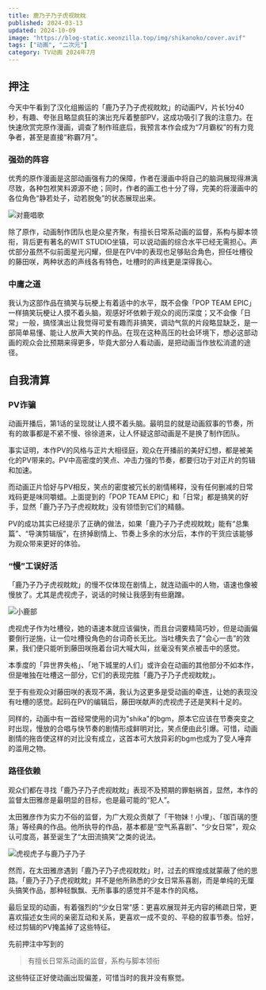 ```yaml
---
title: 鹿乃子乃子虎视眈眈
published: 2024-03-13
updated: 2024-10-09
image: "https://blog-static.xeonzilla.top/img/shikanoko/cover.avif"
tags: ["动画", "二次元"]
category: TV动画 2024年7月
---
```

## 押注
今天中午看到了汉化组搬运的「鹿乃子乃子虎视眈眈」的动画PV，片长1分40秒，有趣、夸张且略显疯狂的演出充斥着整部PV，这成功吸引了我的注意力。在快速欣赏完原作漫画，调查了制作班底后，我预言本作会成为“7月霸权”的有力竞争者，甚至是直接“称霸7月”。

### 强劲的阵容
优秀的原作漫画是这部动画强有力的保障，作者在漫画中将自己的脑洞展现得淋漓尽致，各种包袱笑料源源不绝；同时，作者的画工也十分了得，完美的将漫画中的各位角色“静若处子，动若脱兔”的状态展现出来。

![对鹿唱歌](https://blog-static.xeonzilla.top/img/shikanoko/01.avif "对鹿唱歌")

除了原作，动画制作团队也是众星齐聚，有擅长日常系动画的监督，系构与脚本领衔，背后更有著名的WIT STUDIO坐镇，可以说动画的综合水平已经无需担心。声优部分虽然不似前面星光闪耀，但是在PV中的表现也足够贴合角色，担任吐槽役的藤田咲，两种状态的声线各有特色，吐槽时的声线更是深得我心。

### 中庸之道
我认为这部作品在搞笑与玩梗上有着适中的水平，既不会像「POP TEAM EPIC」一样搞笑玩梗让人摸不着头脑，观感好坏依赖于观众的阅历深度；又不会像「日常」一般，搞怪演出让我觉得可爱有趣而非搞笑，调动气氛的片段略显缺乏，是一部简单易懂、能让人放声大笑的作品。在现在这种高压的社会环境下，想必这部动画的观众会比预期来得更多，毕竟大部分人看动画，是把动画当作放松消遣的途径。

## 自我清算
### PV诈骗
动画开播后，第1话的呈现就让人摸不着头脑。最明显的就是动画叙事的节奏，所有的故事都是不紧不慢、徐徐道来，让人怀疑这部动画是不是换了制作团队。

事实证明，本作PV的风格与正片大相径庭，观众在开播前的美好幻想，都是被美化的PV带来的。PV中高密度的笑点、冲击力强的节奏，都要归功于对正片的剪辑和加速。

而动画正片恰好与PV相反，笑点的密度被冗长的剧情稀释，没有任何删减的日常戏码更是味同嚼蜡。上面提到的「POP TEAM EPIC」和「日常」都是搞笑的好手，显然「鹿乃子乃子虎视眈眈」没有领悟到它们的精髓。

PV的成功其实已经提示了正确的做法，如果「鹿乃子乃子虎视眈眈」能有“总集篇”、“导演剪辑版”，在挤掉剧情上、节奏上多余的水分后，本作的干货应该能够为观众带来更好的体验。

### “慢”工误好活
「鹿乃子乃子虎视眈眈」的慢不仅体现在剧情上，就连动画中的人物，语速也像被慢放了。尤其是虎视虎子，说话的时候让我感到有些磨蹭。

![小鹿部](https://blog-static.xeonzilla.top/img/shikanoko/02.avif "小鹿部")

虎视虎子作为吐槽役，她的语速本就应该偏快，而且台词要精简巧妙，但是动画偏要倒行逆施，让一位吐槽役角色的台词奇长无比。当吐槽失去了“会心一击”的效果，我们便只能听到藤田咲拖着台词大喊大叫，丝毫没有笑点被击中的感觉。

本季度的「异世界失格」、「地下城里的人们」或许会在动画的其他部分不如本作，但是唯独在吐槽这一部分，它们的表现完胜「鹿乃子乃子虎视眈眈」。

至于有些观众对藤田咲的表现不满，我认为这更多是受动画的牵连，让她的表现没有吐槽的感觉。起码在PV的编辑后，藤田咲献声的虎视虎子还是笑料十足的。

同样的，动画中有一首经常使用的词为"shika"的bgm，原本它应该在节奏突变之时出现，慢放的合唱与快节奏的剧情形成鲜明对比，笑点便由此引爆。可惜，动画剧情的拖沓使这样的对比没有成立，这首本可大放异彩的bgm也成为了受人唾弃的滥用之物。

### 路径依赖
观众们都在寻找「鹿乃子乃子虎视眈眈」表现不及预期的罪魁祸首，显然，本作的监督太田雅彦是最明显的目标，也是最可能的“犯人”。

太田雅彦作为实力不俗的监督，为广大观众贡献了「干物妹！小埋」、「珈百璃的堕落」等经典的作品。他所执导的作品，基本都是“空气系喜剧”、“少女日常”，观众认可度高，甚至诞生了“太田流搞笑”之类的说法。

![虎视虎子与鹿乃子乃子](https://blog-static.xeonzilla.top/img/shikanoko/03.avif "虎视虎子与鹿乃子乃子")

然而，在太田雅彦遇到「鹿乃子乃子虎视眈眈」时，过去的辉煌成就蒙蔽了他的思路。「鹿乃子乃子虎视眈眈」并不是他所熟悉的少女日常系喜剧，而是单纯的无厘头搞笑作品，那种轻飘飘、无所事事的感觉并不是本作的风格。

最后呈现的动画，有着强烈的“少女日常”感：更喜欢展现并无内容的稀疏日常，更喜欢描述女生间的亲密互动和关系，更喜欢一成不变的、平稳的叙事节奏。恰好，经过剪辑的PV掩盖掉了这些特征。

先前押注中写到的
>有擅长日常系动画的监督，系构与脚本领衔

这些特征正好使动画出现偏差，可惜当时的我并没有察觉。
